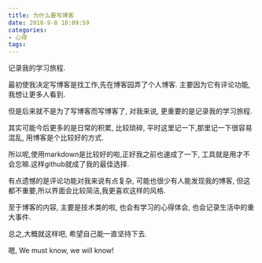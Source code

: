 ```yaml
---
title: 为什么要写博客
date: 2018-9-8 18:09:59
categories: 
- 心得
tags: 
---
```


记录我的学习旅程.

最初使我决定写博客是找工作,先在博客园弄了个人博客. 主要因为它有评论功能, 我想让更多人看到.

但是后来就不是为了写博客而写博客了, 对我来说, 更重要的是记录我的学习旅程.

其实可能今后更多的是日常的积累, 比较琐碎, 平时这里记一下,那里记一下很容易混乱, 用博客是个比较好的方式.

所以呢,使用markdown是比较好的啦,正好我之前也速成了一下, 工具就是用才不会忘嘛.这样github就成了我的最佳选择.

有点遗憾的是评论功能对我来说有点复杂, 可能也很少有人能发现我的博客, 但这都不重要,所以界面会比较简洁,我更喜欢这样的风格.

至于博客的内容, 主要是技术类的啦, 也会有学习的心得体会, 也会记录生活中的重大事件.

总之,大概就这样吧, 希望自己能一直坚持下去.

嗯, We must know, we will know!

